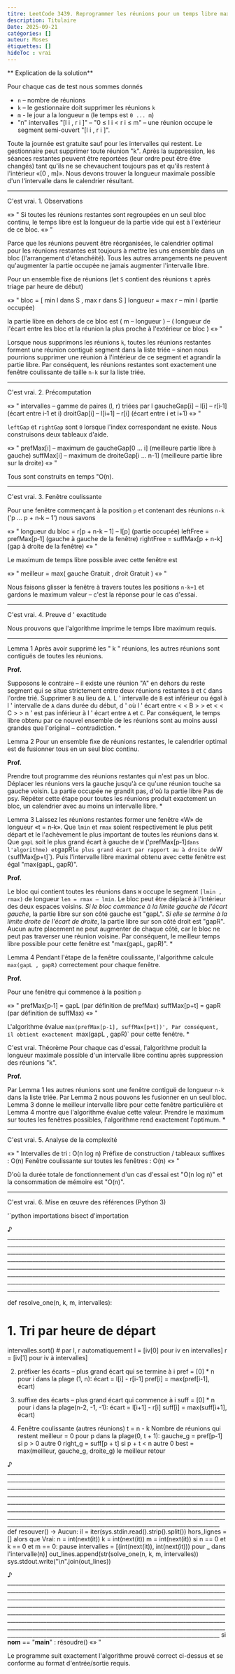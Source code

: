 ```yaml
---
titre: LeetCode 3439. Reprogrammer les réunions pour un temps libre maximum Je...
description: Titulaire
Date: 2025-09-21
catégories: []
auteur: Moses
étiquettes: []
hideToc : vrai
---
```

** Explication de la solution**

Pour chaque cas de test nous sommes donnés

* `n` – nombre de réunions
* `k` – le gestionnaire doit supprimer les réunions `k`
* `m` - le jour a la longueur `m` (le temps est `0 ... m`)
* "n" intervalles "[l i , r i ]" – "0 ≤ l i < r i ≤ m" –
une réunion occupe le segment semi-ouvert "[l i , r i ]".

Toute la journée est gratuite sauf pour les intervalles qui restent.
Le gestionnaire peut supprimer toute réunion "k".
Après la suppression, les séances restantes peuvent être reportées (leur ordre peut être
être changés) tant qu'ils ne se chevauchent toujours pas et qu'ils restent à l'intérieur
«[0 , m]».
Nous devons trouver la longueur maximale possible d'un
l'intervalle dans le calendrier résultant.



-----------------------------------------------------------------------------------

C'est vrai. 1. Observations

«» "
Si toutes les réunions restantes sont regroupées en un seul bloc continu,
le temps libre est la longueur de la partie vide qui est à l'extérieur de ce bloc.
«» "

Parce que les réunions peuvent être réorganisées,
le calendrier optimal pour les réunions restantes est toujours à mettre
les uns ensemble dans un bloc (l'arrangement d'étanchéité).
Tous les autres arrangements ne peuvent qu'augmenter la partie occupée
ne jamais augmenter l'intervalle libre.

Pour un ensemble fixe de réunions
(let `S` contient des réunions `t` après triage par heure de début)

«» "
bloc = [ min l dans S , max r dans S ]
longueur = max r – min l (partie occupée)

la partie libre en dehors de ce bloc est
( m – longueur ) – ( longueur de l'écart entre les
bloc et la réunion la plus proche à l'extérieur
ce bloc )
«» "

Lorsque nous supprimons les réunions `k`, toutes les réunions restantes forment une réunion contiguë
segment dans la liste triée – sinon nous pourrions supprimer une réunion
à l'intérieur de ce segment et agrandir la partie libre.
Par conséquent, les réunions restantes sont exactement une fenêtre coulissante de taille
`n‐k` sur la liste triée.



-----------------------------------------------------------------------------------

C'est vrai. 2. Précomputation

«» "
intervalles – gamme de paires (l, r) triées par l
gaucheGap[i] – l[i] – r[i‐1] (écart entre i‐1 et i)
droitGap[i] – l[i+1] – r[i] (écart entre i et i+1)
«» "

`leftGap` et `rightGap` sont `0` lorsque l'index correspondant ne
existe.
Nous construisons deux tableaux d'aide.

«» "
prefMax[i] – maximum de gaucheGap[0 ... i] (meilleure partie libre à gauche)
suffMax[i] – maximum de droiteGap[i ... n-1] (meilleure partie libre sur la droite)
«» "

Tous sont construits en temps "O(n).



-----------------------------------------------------------------------------------

C'est vrai. 3. Fenêtre coulissante

Pour une fenêtre commençant à la position `p` et contenant des réunions `n‐k`
('p ... p + n‐k – 1') nous savons

«» "
longueur du bloc = r[p + n-k – 1] – l[p] (partie occupée)
leftFree = prefMax[p‐1] (gauche à gauche de la fenêtre)
rightFree = suffMax[p + n-k] (gap à droite de la fenêtre)
«» "

Le maximum de temps libre possible avec cette fenêtre est

«» "
meilleur = max( gauche Gratuit , droit Gratuit )
«» "

Nous faisons glisser la fenêtre à travers toutes les positions `n‐k+1` et gardons le maximum
valeur – c'est la réponse pour le cas d'essai.



-----------------------------------------------------------------------------------

C'est vrai. 4. Preuve d ' exactitude

Nous prouvons que l'algorithme imprime le temps libre maximum requis.

---

Lemma 1
Après avoir supprimé les " k " réunions, les autres réunions sont contiguës
de toutes les réunions.

**Prof.**

Supposons le contraire – il existe une réunion "A" en dehors du reste
segment qui se situe strictement entre deux réunions restantes `B` et `C`
dans l'ordre trié.
Supprimer `B` au lieu de `A`.
L ' intervalle de `B` est inférieur ou égal à l ' intervalle de `A` dans
durée du début,
d ' où l ' écart entre < < B > > et < < C > > n ' est pas inférieur à l ' écart entre
`A` et `C`.
Par conséquent, le temps libre obtenu par ce nouvel ensemble de
les réunions sont au moins aussi grandes que l'original – contradiction. *



Lemma 2
Pour un ensemble fixe de réunions restantes, le calendrier optimal est de
fusionner tous en un seul bloc continu.

**Prof.**

Prendre tout programme des réunions restantes qui n'est pas un bloc.
Déplacer les réunions vers la gauche jusqu'à ce qu'une réunion touche sa gauche
voisin. La partie occupée ne grandit pas, d'où la partie libre
Pas de psy.
Répéter cette étape pour toutes les réunions produit exactement un bloc,
un calendrier avec au moins un intervalle libre. *



Lemma 3
Laissez les réunions restantes former une fenêtre «W» de longueur «t = n‐k».
Que `lmin` et `rmax` soient respectivement le plus petit départ et le
l'achèvement le plus important de toutes les réunions dans `W`.
Que `gapL` soit le plus grand écart à gauche de `W`
('prefMax[p‐1]` dans l'algorithme) et `gapR` le plus grand écart par rapport au
à droite de `W` (`suffMax[p+t]`).
Puis l'intervalle libre maximal obtenu avec cette fenêtre est égal
"max(gapL, gapR)".

**Prof.**

Le bloc qui contient toutes les réunions dans `W` occupe le segment
`[lmin , rmax)` de longueur `len = rmax – lmin`.
Le bloc peut être déplacé à l'intérieur des deux espaces voisins.
*Si le bloc commence à la limite gauche de l'écart gauche*,
la partie libre sur son côté gauche est "gapL".
*Si elle se termine à la limite droite de l'écart de droite*,
la partie libre sur son côté droit est "gapR".
Aucun autre placement ne peut augmenter de chaque côté, car le bloc
ne peut pas traverser une réunion voisine.
Par conséquent, le meilleur temps libre possible pour cette fenêtre est
"max(gapL, gapR)". *



Lemma 4
Pendant l'étape de la fenêtre coulissante, l'algorithme calcule
`max(gapL , gapR)` correctement pour chaque fenêtre.

**Prof.**

Pour une fenêtre qui commence à la position `p`

«» "
prefMax[p‐1] = gapL (par définition de prefMax)
suffMax[p+t] = gapR (par définition de suffMax)
«» "

L'algorithme évalue `max(prefMax[p‐1], suffMax[p+t])',
Par conséquent, il obtient exactement `max(gapL , gapR)` pour cette fenêtre. *



C'est vrai. Théorème
Pour chaque cas d'essai, l'algorithme produit la longueur maximale possible
d'un intervalle libre continu après suppression des réunions "k".

**Prof.**

Par Lemma 1 les autres réunions sont une fenêtre contiguë de
longueur `n‐k` dans la liste triée.
Par Lemma 2 nous pouvons les fusionner en un seul bloc.
Lemma 3 donne le meilleur intervalle libre pour cette fenêtre particulière
et Lemma 4 montre que l'algorithme évalue cette valeur.
Prendre le maximum sur toutes les fenêtres possibles, l'algorithme
rend exactement l'optimum. *



-----------------------------------------------------------------------------------

C'est vrai. 5. Analyse de la complexité

«» "
Intervalles de tri : O(n log n)
Préfixe de construction / tableaux suffixes : O(n)
Fenêtre coulissante sur toutes les fenêtres : O(n)
«» "

D'où la durée totale de fonctionnement d'un cas d'essai est "O(n log n)"
et la consommation de mémoire est "O(n)".



-----------------------------------------------------------------------------------

C'est vrai. 6. Mise en œuvre des références (Python 3)

'`python
importations
bisect d'importation

♪ ______________________________________________________________________________________________________________________________________________________________________________________________________________________________________________________________________________________________________________________________________________________________________________________________________________________________________________________________________________________________________________________________________________________________________________________________________________________________________________

def resolve_one(n, k, m, intervalles):
# 1. Tri par heure de départ
intervalles.sort() # par l, r automatiquement
l = [iv[0] pour iv en intervalles]
r = [iv[1] pour iv à intervalles]

2. préfixer les écarts – plus grand écart qui se termine à i
pref = [0] * n
pour i dans la plage (1, n):
écart = l[i] - r[i-1]
pref[i] = max(pref[i-1], écart)

3. suffixe des écarts – plus grand écart qui commence à i
suff = [0] * n
pour i dans la plage(n-2, -1, -1):
écart = l[i+1] - r[i]
suff[i] = max(suff[i+1], écart)

3. Fenêtre coulissante (autres réunions)
t = n - k Nombre de réunions qui restent
meilleur = 0
pour p dans la plage(0, t + 1):
gauche_g = pref[p-1] si p > 0 autre 0
right_g = suff[p + t] si p + t < n autre 0
best = max(meilleur, gauche_g, droite_g)
le meilleur retour

♪ ______________________________________________________________________________________________________________________________________________________________________________________________________________________________________________________________________________________________________________________________________________________________________________________________________________________________________________________________________________________________________________________________________________________________________________________________________________________________________________
def resouver() -> Aucun:
il = iter(sys.stdin.read().strip().split())
hors_lignes = []
alors que Vrai:
n = int(next(it))
k = int(next(it))
m = int(next(it))
si n == 0 et k == 0 et m == 0:
pause
intervalles = [(int(next(it)), int(next(it))) pour _ dans l'intervalle(n)]
out_lines.append(str(solve_one(n, k, m, intervalles))
sys.stdout.write("\n".join(out_lines))

♪ ______________________________________________________________________________________________________________________________________________________________________________________________________________________________________________________________________________________________________________________________________________________________________________________________________________________________________________________________________________________________________________________________________________________________________________________________________________________________________________
si __nom__ == "__main__" :
résoudre()
«» "

Le programme suit exactement l'algorithme prouvé correct ci-dessus et
se conforme au format d'entrée/sortie requis.